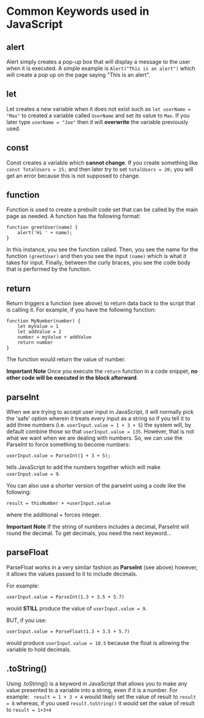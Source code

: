 # Common Keywords used in JavaScript

## alert
Alert simply creates a pop-up box that will display a message to the user when it is executed. A simple example is `Alert("This is an alert")` which will create a pop up on the page saying "This is an alert".

## let
Let creates a new variable when it does not exist such as `let userName = "Max"` to created a variable called `UserName` and set its value to `Max`. If you later type `userName = "Joe"` then it will **overwrite** the variable previously used. 

## const
Const creates a variable which **cannot change**. If you create something like `const TotalUsers = 15;` and then later try to set `totalUsers = 20;` you will get an error because this is not supposed to change. 

## function
Function is used to create a prebuilt code set that can be called by the main page as needed. A function has the following format: 
```
function greetUser(name) {
    alert('Hi ' + name);
}
```
In this instance, you see the function called. Then, you see the name for the function `(greetUser)` and then you see the input `(name)` which is what it takes for input. Finally, between the curly braces, you see the code body that is performed by the function.

## return
Return triggers a function (see above) to return data back to the script that is calling it. For example, if you have the following function:
```
function MyNumber(number) {
    let myValue = 1
    let addValue = 2
    number = myValue + addValue
    return number
}
```
The function would return the value of number.

**Important Note** Once you execute the `return` function in a code snippet, **no other code will be executed in the block afterward**.


## parseInt
When we are trying to accept user input in JavaScript, it will normally pick the 'safe' option wherein it treats every input as a string so if you tell it to add three numbers (i.e. `userInput.value = 1 + 3 + 5`) the system will, by default combine those so that `userInput.value = 135`. However, that is not what we want when we are dealing with numbers. So, we can use the ParseInt to force something to become numbers: 
```
userInput.value = ParseInt(1 + 3 + 5);
```
tells JavaScript to add the numbers together which will make `userInput.value = 9`.

You can also use a shorter version of the parseInt using a code like the following:
```
result = thisNumber + +userInput.value
```
where the additional + forces integer.

**Important Note** If the string of numbers includes a decimal, ParseInt will round the decimal. To get decimals, you need the next keyword...

## parseFloat
ParseFloat works in a very similar fashion as **ParseInt** (see above) however, it allows the values passed to it to include decimals. 

For example:
```
userInput.value = ParseInt(1.3 + 3.5 + 5.7)
```
would **STILL** produce the value of `userInput.value = 9`.

BUT, if you use:
```
userInput.value = ParseFloat(1.3 + 3.5 + 5.7)
```
would produce `userInput.value = 10.5` because the float is allowing the variable to hold decimals. 

## .toString()
Using .toString() is a keyword in JavaScript that allows you to make any value presented to a variable into a string, even if it is a number. For example:
` result = 1 + 3 + 4` wouild likely set the value of result to `result = 8`
whereas, if you used `result.toString()` it would set the value of result to `result = 1+3+4`
